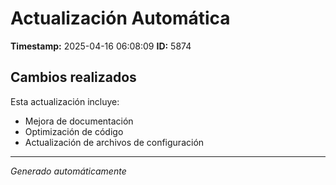 # Actualización Automática

**Timestamp:** 2025-04-16 06:08:09
**ID:** 5874

## Cambios realizados

Esta actualización incluye:
- Mejora de documentación
- Optimización de código
- Actualización de archivos de configuración

---
*Generado automáticamente*
